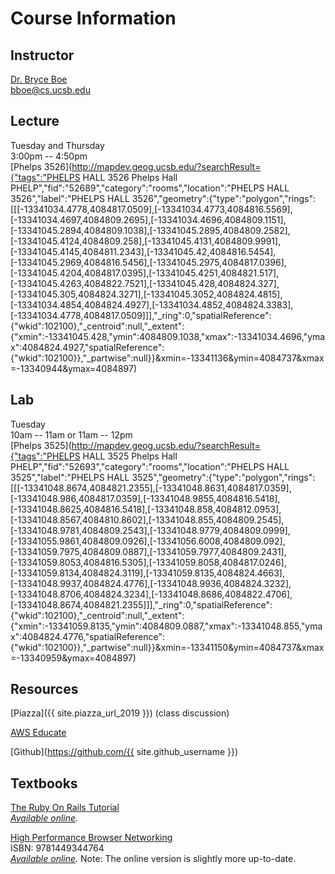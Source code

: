 # Course Information

## Instructor

[Dr. Bryce Boe](http://cs.ucsb.edu/~bboe)  
[bboe@cs.ucsb.edu](mailto:bboe@cs.ucsb.edu)

## Lecture

Tuesday and Thursday  
3:00pm -- 4:50pm  
[Phelps 3526](http://mapdev.geog.ucsb.edu/?searchResult={"tags":"PHELPS HALL 3526 Phelps Hall PHELP","fid":"52689","category":"rooms","location":"PHELPS HALL 3526","label":"PHELPS HALL 3526","geometry":{"type":"polygon","rings":[[[-13341034.4778,4084817.0509],[-13341034.4773,4084816.5569],[-13341034.4697,4084809.2695],[-13341034.4696,4084809.1151],[-13341045.2894,4084809.1038],[-13341045.2895,4084809.2582],[-13341045.4124,4084809.258],[-13341045.4131,4084809.9991],[-13341045.4145,4084811.2343],[-13341045.42,4084816.5454],[-13341045.2969,4084816.5456],[-13341045.2975,4084817.0396],[-13341045.4204,4084817.0395],[-13341045.4251,4084821.517],[-13341045.4263,4084822.7521],[-13341045.428,4084824.327],[-13341045.305,4084824.3271],[-13341045.3052,4084824.4815],[-13341034.4854,4084824.4927],[-13341034.4852,4084824.3383],[-13341034.4778,4084817.0509]]],"_ring":0,"spatialReference":{"wkid":102100},"_centroid":null,"_extent":{"xmin":-13341045.428,"ymin":4084809.1038,"xmax":-13341034.4696,"ymax":4084824.4927,"spatialReference":{"wkid":102100}},"_partwise":null}}&xmin=-13341136&ymin=4084737&xmax=-13340944&ymax=4084897)

## Lab

Tuesday  
10am -- 11am or 11am -- 12pm  
[Phelps 3525](http://mapdev.geog.ucsb.edu/?searchResult={"tags":"PHELPS HALL 3525 Phelps Hall PHELP","fid":"52693","category":"rooms","location":"PHELPS HALL 3525","label":"PHELPS HALL 3525","geometry":{"type":"polygon","rings":[[[-13341048.8674,4084821.2355],[-13341048.8631,4084817.0359],[-13341048.986,4084817.0359],[-13341048.9855,4084816.5418],[-13341048.8625,4084816.5418],[-13341048.858,4084812.0953],[-13341048.8567,4084810.8602],[-13341048.855,4084809.2545],[-13341048.9781,4084809.2543],[-13341048.9779,4084809.0999],[-13341055.9861,4084809.0926],[-13341056.6008,4084809.092],[-13341059.7975,4084809.0887],[-13341059.7977,4084809.2431],[-13341059.8053,4084816.5305],[-13341059.8058,4084817.0246],[-13341059.8134,4084824.3119],[-13341059.8135,4084824.4663],[-13341048.9937,4084824.4776],[-13341048.9936,4084824.3232],[-13341048.8706,4084824.3234],[-13341048.8686,4084822.4706],[-13341048.8674,4084821.2355]]],"_ring":0,"spatialReference":{"wkid":102100},"_centroid":null,"_extent":{"xmin":-13341059.8135,"ymin":4084809.0887,"xmax":-13341048.855,"ymax":4084824.4776,"spatialReference":{"wkid":102100}},"_partwise":null}}&xmin=-13341150&ymin=4084737&xmax=-13340959&ymax=4084897)

## Resources

[Piazza]({{ site.piazza_url_2019 }}) (class discussion)

[AWS Educate](https://www.awseducate.com/Registration?apptype=student&courseview=true)

[Github](https://github.com/{{ site.github_username }})

## Textbooks

[The Ruby On Rails Tutorial](https://www.railstutorial.org/)  
_[Available online](https://www.railstutorial.org/book)._

[High Performance Browser Networking](https://www.amazon.com/High-Performance-Browser-Networking-performance/dp/1449344763)  
ISBN: 9781449344764  
_[Available online](https://hpbn.co/)._
Note: The online version is slightly more up-to-date.
